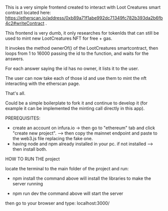 This is a very simple frontend created to interact with Loot Creatures smart contract located here: https://etherscan.io/address/0xb89a71f1abe992dc71349fc782b393da2b6fb4c2#writeContract .

This frontend is very dumb, it only researches for tokenIds that can still be used to mint new LootCreatures NFT for free + gas.

It invokes the method ownerOf() of the LootCreatures smartcontract, then loops from 1 to 16000 passing the id to the function, and waits for the answers.

For each answer saying the id has no owner, it lists it to the user.

The user can now take each of those id and use them to mint the nft interacting with the etherscan page.

That's all.

Could be a simple boilerplate to fork it and continue to develop it (for example it can be implemented the minting call directly in this app).


PREREQUISITES:
- create an account on infura.io -> then go to "ethereum" tab and click "create new project". --> then copy the mainnet endpoint and paste to the web3.js file replacing the fake one.
- having node and npm already installed in your pc. if not installed --> then install both.

HOW TO RUN THE project

locate the terminal to the main folder of the project and run:

- npm install
the command above will install the libraries to make the server running

- npm run dev
the command above will start the server

then go to your browser and type:
localhost:3000/
